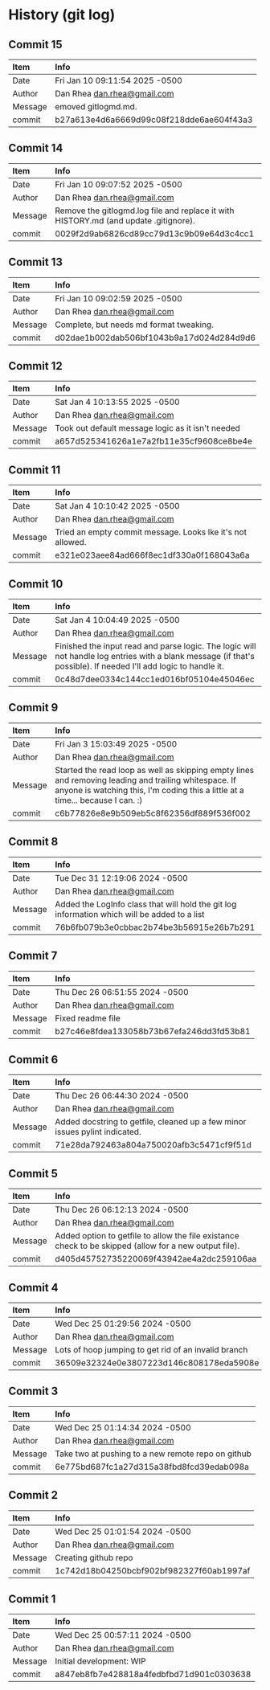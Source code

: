 # History (git log)


## Commit 15 
| Item | Info | 
| :--- | :--- |
| Date | Fri Jan 10 09:11:54 2025 -0500 |
| Author | Dan Rhea <dan.rhea@gmail.com> |
| Message | emoved gitlogmd.md. |
| commit | b27a613e4d6a6669d99c08f218dde6ae604f43a3 |


## Commit 14 
| Item | Info | 
| :--- | :--- |
| Date | Fri Jan 10 09:07:52 2025 -0500 |
| Author | Dan Rhea <dan.rhea@gmail.com> |
| Message | Remove the gitlogmd.log file and replace it with HISTORY.md (and update .gitignore). |
| commit | 0029f2d9ab6826cd89cc79d13c9b09e64d3c4cc1 |


## Commit 13 
| Item | Info | 
| :--- | :--- |
| Date | Fri Jan 10 09:02:59 2025 -0500 |
| Author | Dan Rhea <dan.rhea@gmail.com> |
| Message | Complete, but needs md format tweaking. |
| commit | d02dae1b002dab506bf1043b9a17d024d284d9d6 |


## Commit 12 
| Item | Info | 
| :--- | :--- |
| Date | Sat Jan 4 10:13:55 2025 -0500 |
| Author | Dan Rhea <dan.rhea@gmail.com> |
| Message | Took out default message logic as it isn't needed |
| commit | a657d525341626a1e7a2fb11e35cf9608ce8be4e |


## Commit 11 
| Item | Info | 
| :--- | :--- |
| Date | Sat Jan 4 10:10:42 2025 -0500 |
| Author | Dan Rhea <dan.rhea@gmail.com> |
| Message | Tried an empty commit message. Looks lke it's not allowed. |
| commit | e321e023aee84ad666f8ec1df330a0f168043a6a |


## Commit 10 
| Item | Info | 
| :--- | :--- |
| Date | Sat Jan 4 10:04:49 2025 -0500 |
| Author | Dan Rhea <dan.rhea@gmail.com> |
| Message | Finished the input read and parse logic. The logic will not handle log entries with a blank message (if that's possible). If needed I'll add logic to handle it. |
| commit | 0c48d7dee0334c144cc1ed016bf05104e45046ec |


## Commit 9 
| Item | Info | 
| :--- | :--- |
| Date | Fri Jan 3 15:03:49 2025 -0500 |
| Author | Dan Rhea <dan.rhea@gmail.com> |
| Message | Started the read loop as well as skipping empty lines and removing leading and trailing whitespace. If anyone is watching this, I'm coding this a little at a time... because I can. :) |
| commit | c6b77826e8e9b509eb5c8f62356df889f536f002 |


## Commit 8 
| Item | Info | 
| :--- | :--- |
| Date | Tue Dec 31 12:19:06 2024 -0500 |
| Author | Dan Rhea <dan.rhea@gmail.com> |
| Message | Added the LogInfo class that will hold the git log information which will be added to a list |
| commit | 76b6fb079b3e0cbbac2b74be3b56915e26b7b291 |


## Commit 7 
| Item | Info | 
| :--- | :--- |
| Date | Thu Dec 26 06:51:55 2024 -0500 |
| Author | Dan Rhea <dan.rhea@gmail.com> |
| Message | Fixed readme file |
| commit | b27c46e8fdea133058b73b67efa246dd3fd53b81 |


## Commit 6 
| Item | Info | 
| :--- | :--- |
| Date | Thu Dec 26 06:44:30 2024 -0500 |
| Author | Dan Rhea <dan.rhea@gmail.com> |
| Message | Added docstring to getfile, cleaned up a few minor issues pylint indicated. |
| commit | 71e28da792463a804a750020afb3c5471cf9f51d |


## Commit 5 
| Item | Info | 
| :--- | :--- |
| Date | Thu Dec 26 06:12:13 2024 -0500 |
| Author | Dan Rhea <dan.rhea@gmail.com> |
| Message | Added option to getfile to allow the file existance check to be skipped (allow for a new output file). |
| commit | d405d45752735220069f43942ae4a2dc259106aa |


## Commit 4 
| Item | Info | 
| :--- | :--- |
| Date | Wed Dec 25 01:29:56 2024 -0500 |
| Author | Dan Rhea <dan.rhea@gmail.com> |
| Message | Lots of hoop jumping to get rid of an invalid branch |
| commit | 36509e32324e0e3807223d146c808178eda5908e |


## Commit 3 
| Item | Info | 
| :--- | :--- |
| Date | Wed Dec 25 01:14:34 2024 -0500 |
| Author | Dan Rhea <dan.rhea@gmail.com> |
| Message | Take two at pushing to a new remote repo on github |
| commit | 6e775bd687fc1a27d315a38fbd8fcd39edab098a |


## Commit 2 
| Item | Info | 
| :--- | :--- |
| Date | Wed Dec 25 01:01:54 2024 -0500 |
| Author | Dan Rhea <dan.rhea@gmail.com> |
| Message | Creating github repo |
| commit | 1c742d18b04250bcbf902bf982327f60ab1997af |


## Commit 1 
| Item | Info | 
| :--- | :--- |
| Date | Wed Dec 25 00:57:11 2024 -0500 |
| Author | Dan Rhea <dan.rhea@gmail.com> |
| Message | Initial development: WIP |
| commit | a847eb8fb7e428818a4fedbfbd71d901c0303638 |
